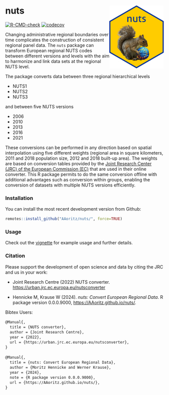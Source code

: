 # nuts <img src="man/figures/logo.png" align="right" height="200"/>

  <!-- badges: start -->
  [![R-CMD-check](https://github.com/AAoritz/nuts/actions/workflows/R-CMD-check.yaml/badge.svg)](https://github.com/AAoritz/nuts/actions/workflows/R-CMD-check.yaml)
  [![codecov](https://codecov.io/gh/AAoritz/nuts/graph/badge.svg?token=UXSUFJOD2U)](https://codecov.io/gh/AAoritz/nuts)
  <!-- badges: end -->

Changing administrative regional boundaries over time complicates the construction of consistent regional panel data. The `nuts` package can transform European regional NUTS codes between different versions and levels with the aim to harmonize and link data sets at the regional NUTS level.

The package converts data between three regional hierarchical levels

-   NUTS1
-   NUTS2
-   NUTS3

and between five NUTS versions

-   2006
-   2010
-   2013
-   2016
-   2021

These conversions can be performed in any direction based on spatial interpolation using five different weights (regional area in square kilometers, 2011 and 2018 population size, 2012 and 2018 built-up area). The weights are based on conversion tables provided by the [Joint Research Center (JRC) of the European Commission (EC)](<https://urban.jrc.ec.europa.eu/nutsconverter/#/>) that are used in their online converter. This R package permits to do the same conversion offline with additional advantages such as conversion within groups, enabling the conversion of datasets with multiple NUTS versions efficiently.

### Installation

You can install the most recent development version from Github:

``` r
remotes::install_github("AAoritz/nuts/", force=TRUE)
```

### Usage

Check out the [vignette](https://aaoritz.github.io/nuts/articles/nuts-vignette.html) for example usage and further details.

### Citation

Please support the development of open science and data by citing the JRC and us in your work:

-   Joint Research Centre (2022) NUTS converter. <https://urban.jrc.ec.europa.eu/nutsconverter>

-   Hennicke M, Krause W (2024). _nuts: Convert European Regional Data_. R package version 0.0.0.9000, <https://AAoritz.github.io/nuts/>.


Bibtex Users:

```         
@Manual{,
  title = {NUTS converter},
  author = {Joint Research Centre},
  year = {2022},
  url = {https://urban.jrc.ec.europa.eu/nutsconverter},
}

@Manual{,
  title = {nuts: Convert European Regional Data},
  author = {Moritz Hennicke and Werner Krause},
  year = {2024},
  note = {R package version 0.0.0.9000},
  url = {https://AAoritz.github.io/nuts/},
}
```